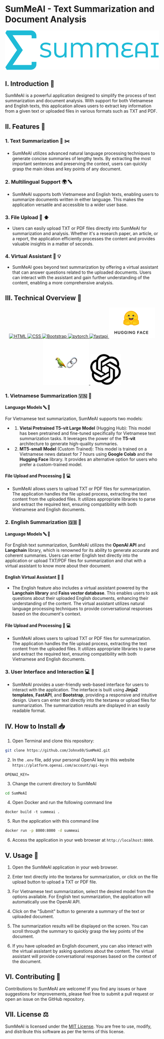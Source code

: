 # SumMeAI - Text Summarization and Document Analysis

<img src = "static/images/logo/summeai.png"/>

## I. Introduction 🌟
SumMeAI is a powerful application designed to simplify the process of text summarization and document analysis. With support for both Vietnamese and English texts, this application allows users to extract key information from a given text or uploaded files in various formats such as TXT and PDF.

## II. Features 🔧

### 1. Text Summarization 📝 ✂️
- SumMeAI utilizes advanced natural language processing techniques to generate concise summaries of lengthy texts. By extracting the most important sentences and preserving the context, users can quickly grasp the main ideas and key points of any document.
 
### 2. Multilingual Support 🌍 🔤
- SumMeAI supports both Vietnamese and English texts, enabling users to summarize documents written in either language. This makes the application versatile and accessible to a wider user base.

### 3. File Upload 📂 ⬆️
- Users can easily upload TXT or PDF files directly into SumMeAI for summarization and analysis. Whether it's a research paper, an article, or a report, the application efficiently processes the content and provides valuable insights in a matter of seconds.

### 4. Virtual Assistant 💬 💡
- SumMeAI goes beyond text summarization by offering a virtual assistant that can answer questions related to the uploaded documents. Users can interact with the assistant and gain further understanding of the content, enabling a more comprehensive analysis.

## III. Technical Overview 🔬
<p align="center">
  <a href="https://en.wikipedia.org/wiki/HTML" target="_blank" rel="noreferrer">
    <img src="https://www.vectorlogo.zone/logos/w3_html5/w3_html5-icon.svg" alt="HTML" width="100" height="100"/>
  </a>
  <a href="https://en.wikipedia.org/wiki/CSS" target="_blank" rel="noreferrer">
    <img src="https://www.vectorlogo.zone/logos/w3_css/w3_css-icon.svg" alt="CSS" width="100" height="100"/>
  </a>
  <a href="https://getbootstrap.com/" target="_blank" rel="noreferrer">
    <img src="https://www.vectorlogo.zone/logos/getbootstrap/getbootstrap-ar21.svg" alt="Bootstrap" width="150" height="100"/>
  </a>
  <a href="https://pytorch.org/" target="_blank" rel="noreferrer">
    <img src="https://www.vectorlogo.zone/logos/pytorch/pytorch-icon.svg" alt="pytorch" width="100" height="100"/>
  </a>
  <a href="https://fastapi.tiangolo.com/" target="_blank" rel="noreferrer">
    <img src="https://cdn.worldvectorlogo.com/logos/fastapi.svg" alt="fastapi" width="100" height="100"/>
  </a>
  <a href="https://huggingface.co/" target="_blank" rel="noreferrer">
    <img src="static/images/readme/Huggingface.png" alt="huggingface" width="150" height="100"/>
  </a>
  <a href="https://python.langchain.com/en/latest/index.html" target="_blank" rel="noreferrer">
    <img src="static/images/readme/Langchain.png" alt="langchain" width="150" height="150"/>
  </a>
  <a href="https://openai.com/" target="_blank" rel="noreferrer">
    <img src="static/images/readme/Openai.png" alt="openai" width="100" height="100"/>
  </a>
</p>

### 1. Vietnamese Summarization 🇻🇳 📝

#### Language Models 🔤 🤖

For Vietnamese text summarization, SumMeAI supports two models:

- 1. **Vietai Pretrained T5-vit Large Model** (Hugging Hub): This model has been pretrained and fine-tuned specifically for Vietnamese text summarization tasks. It leverages the power of the **T5-vit** architecture to generate high-quality summaries.

- 2. **MT5-small Model** (Custom Trained): This model is trained on a Vietnamese news dataset for 7 hours using **Google Colab** and the **Hugging Face** library. It provides an alternative option for users who prefer a custom-trained model.

#### File Upload and Processing 📂 💻

- SumMeAI allows users to upload TXT or PDF files for summarization. The application handles the file upload process, extracting the text content from the uploaded files. It utilizes appropriate libraries to parse and extract the required text, ensuring compatibility with both Vietnamese and English documents.


### 2. English Summarization 🇬🇧 📝

#### Language Models 🔤 🤖

For English text summarization, SumMeAI utilizes the **OpenAI API** and **Langchain** library, which is renowned for its ability to generate accurate and coherent summaries. Users can enter English text directly into the application or upload TXT/PDF files for summarization and chat with a virtual assistant to know more about their document. 

#### English Virtual Assistant 💬 🤖

- The English feature also includes a virtual assistant powered by the **Langchain library** and **Faiss vector database**. This enables users to ask questions about their uploaded English documents, enhancing their understanding of the content. The virtual assistant utilizes natural language processing techniques to provide conversational responses based on the document's context.

#### File Upload and Processing 📂 💻

- SumMeAI allows users to upload TXT or PDF files for summarization. The application handles the file upload process, extracting the text content from the uploaded files. It utilizes appropriate libraries to parse and extract the required text, ensuring compatibility with both Vietnamese and English documents.


### 3. User Interface and Interaction 💻 🤝

- SumMeAI provides a user-friendly web-based interface for users to interact with the application. The interface is built using **Jinja2 templates**, **FastAPI**, and **Bootstrap**, providing a responsive and intuitive design. Users can enter text directly into the textarea or upload files for summarization. The summarization results are displayed in an easily readable format.

## IV. How to Install 📥

1. Open Terminal and clone this repository:

```bash
git clone https://github.com/Johnx69/SumMeAI.git
```

2. In the `.env` file, add your personal OpenAI key in this website `https://platform.openai.com/account/api-keys`

```.env
OPENAI_KEY=
```

3. Change the current directory to SumMeAI

```bash
cd SumMeAI
```

4. Open Docker and run the following command line

```
docker build -t summeai .
```

5. Run the application with this command line

```bash
docker run -p 8000:8000 -d summeai
```

6. Access the application in your web browser at `http://localhost:8000`.

## V. Usage 📝

1. Open the SumMeAI application in your web browser.

2. Enter text directly into the textarea for summarization, or click on the file upload button to upload a TXT or PDF file.

3. For Vietnamese text summarization, select the desired model from the options available. For English text summarization, the application will automatically use the OpenAI API.

4. Click on the "Submit" button to generate a summary of the text or uploaded document.

5. The summarization results will be displayed on the screen. You can scroll through the summary to quickly grasp the key points of the document.

6. If you have uploaded an English document, you can also interact with the virtual assistant by asking questions about the content. The virtual assistant will provide conversational responses based on the context of the document.

## VI. Contributing 🤝

Contributions to SumMeAI are welcome! If you find any issues or have suggestions for improvements, please feel free to submit a pull request or open an issue on the GitHub repository.

## VII. License ⚖️

SumMeAI is licensed under the [MIT License](https://opensource.org/licenses/MIT). You are free to use, modify, and distribute this software as per the terms of this license.

